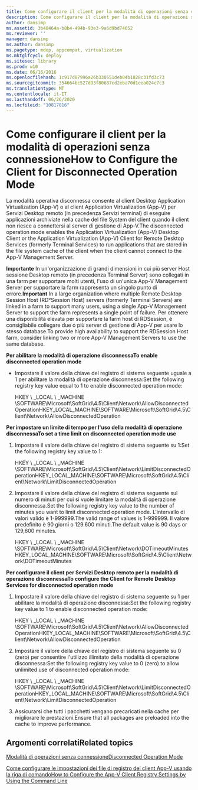 ```yaml
---
title: Come configurare il client per la modalità di operazioni senza connessione
description: Come configurare il client per la modalità di operazioni senza connessione
author: dansimp
ms.assetid: 3b48464a-b8b4-494b-93e3-9a6d9bd74652
ms.reviewer: ''
manager: dansimp
ms.author: dansimp
ms.pagetype: mdop, appcompat, virtualization
ms.mktglfcycl: deploy
ms.sitesec: library
ms.prod: w10
ms.date: 06/16/2016
ms.openlocfilehash: 1c917d87996a26b330551deb04b1828c31fd3c73
ms.sourcegitcommit: 354664bc527d93f80687cd2eba70d1eea024c7c3
ms.translationtype: MT
ms.contentlocale: it-IT
ms.lasthandoff: 06/26/2020
ms.locfileid: "10817816"
---
```

# <span data-ttu-id="68a07-103">Come configurare il client per la modalità di operazioni senza connessione</span><span class="sxs-lookup"><span data-stu-id="68a07-103">How to Configure the Client for Disconnected Operation Mode</span></span>


<span data-ttu-id="68a07-104">La modalità operativa disconnessa consente al client Desktop Application Virtualization (App-V) o al client Application Virtualization (App-V) per Servizi Desktop remoto (in precedenza Servizi terminal) di eseguire applicazioni archiviate nella cache del file System del client quando il client non riesce a connettersi al server di gestione di App-V.</span><span class="sxs-lookup"><span data-stu-id="68a07-104">The disconnected operation mode enables the Application Virtualization (App-V) Desktop Client or the Application Virtualization (App-V) Client for Remote Desktop Services (formerly Terminal Services) to run applications that are stored in the file system cache of the client when the client cannot connect to the App-V Management Server.</span></span>

<span data-ttu-id="68a07-105">**Importante**  In un'organizzazione di grandi dimensioni in cui più server Host sessione Desktop remoto (in precedenza Terminal Server) sono collegati in una farm per supportare molti utenti, l'uso di un'unica App-V Management Server per supportare la farm rappresenta un singolo punto di errore.</span><span class="sxs-lookup"><span data-stu-id="68a07-105">**Important** In a large organization where multiple Remote Desktop Session Host (RD°Session Host) servers (formerly Terminal Servers) are linked in a farm to support many users, using a single App-V Management Server to support the farm represents a single point of failure.</span></span> <span data-ttu-id="68a07-106">Per ottenere una disponibilità elevata per supportare la farm host di RDSession, è consigliabile collegare due o più server di gestione di App-V per usare lo stesso database.</span><span class="sxs-lookup"><span data-stu-id="68a07-106">To provide high availability to support the RDSession Host farm, consider linking two or more App-V Management Servers to use the same database.</span></span>

 

**<span data-ttu-id="68a07-107">Per abilitare la modalità di operazione disconnessa</span><span class="sxs-lookup"><span data-stu-id="68a07-107">To enable disconnected operation mode</span></span>**

-   <span data-ttu-id="68a07-108">Impostare il valore della chiave del registro di sistema seguente uguale a 1 per abilitare la modalità di operazione disconnessa:</span><span class="sxs-lookup"><span data-stu-id="68a07-108">Set the following registry key value equal to 1 to enable disconnected operation mode:</span></span>

    <span data-ttu-id="68a07-109">HKEY \ _LOCAL \ _MACHINE \\SOFTWARE\\Microsoft\\SoftGrid\\4.5\\Client\\Network\\AllowDisconnectedOperation</span><span class="sxs-lookup"><span data-stu-id="68a07-109">HKEY\_LOCAL\_MACHINE\\SOFTWARE\\Microsoft\\SoftGrid\\4.5\\Client\\Network\\AllowDisconnectedOperation</span></span>

**<span data-ttu-id="68a07-110">Per impostare un limite di tempo per l'uso della modalità di operazione disconnessa</span><span class="sxs-lookup"><span data-stu-id="68a07-110">To set a time limit on disconnected operation mode use</span></span>**

1.  <span data-ttu-id="68a07-111">Impostare il valore della chiave del registro di sistema seguente su 1:</span><span class="sxs-lookup"><span data-stu-id="68a07-111">Set the following registry key value to 1:</span></span>

    <span data-ttu-id="68a07-112">HKEY \ _LOCAL \ _MACHINE \\SOFTWARE\\Microsoft\\SoftGrid\\4.5\\Client\\Network\\LimitDisconnectedOperation</span><span class="sxs-lookup"><span data-stu-id="68a07-112">HKEY\_LOCAL\_MACHINE\\SOFTWARE\\Microsoft\\SoftGrid\\4.5\\Client\\Network\\LimitDisconnectedOperation</span></span>

2.  <span data-ttu-id="68a07-113">Impostare il valore della chiave del registro di sistema seguente sul numero di minuti per cui si vuole limitare la modalità di operazione disconnessa.</span><span class="sxs-lookup"><span data-stu-id="68a07-113">Set the following registry key value to the number of minutes you want to limit disconnected operation mode.</span></span> <span data-ttu-id="68a07-114">L'intervallo di valori valido è 1-999999.</span><span class="sxs-lookup"><span data-stu-id="68a07-114">The valid range of values is 1–999999.</span></span> <span data-ttu-id="68a07-115">Il valore predefinito è 90 giorni o 129.600 minuti.</span><span class="sxs-lookup"><span data-stu-id="68a07-115">The default value is 90 days or 129,600 minutes.</span></span>

    <span data-ttu-id="68a07-116">HKEY \ _LOCAL \ _MACHINE \\SOFTWARE\\Microsoft\\SoftGrid\\4.5\\Client\\Network\\DOTimeoutMinutes</span><span class="sxs-lookup"><span data-stu-id="68a07-116">HKEY\_LOCAL\_MACHINE\\SOFTWARE\\Microsoft\\SoftGrid\\4.5\\Client\\Network\\DOTimeoutMinutes</span></span>

**<span data-ttu-id="68a07-117">Per configurare il client per Servizi Desktop remoto per la modalità di operazione disconnessa</span><span class="sxs-lookup"><span data-stu-id="68a07-117">To configure the Client for Remote Desktop Services for disconnected operation mode</span></span>**

1.  <span data-ttu-id="68a07-118">Impostare il valore della chiave del registro di sistema seguente su 1 per abilitare la modalità di operazione disconnessa:</span><span class="sxs-lookup"><span data-stu-id="68a07-118">Set the following registry key value to 1 to enable disconnected operation mode:</span></span>

    <span data-ttu-id="68a07-119">HKEY \ _LOCAL \ _MACHINE \\SOFTWARE\\Microsoft\\SoftGrid\\4.5\\Client\\Network\\AllowDisconnectedOperation</span><span class="sxs-lookup"><span data-stu-id="68a07-119">HKEY\_LOCAL\_MACHINE\\SOFTWARE\\Microsoft\\SoftGrid\\4.5\\Client\\Network\\AllowDisconnectedOperation</span></span>

2.  <span data-ttu-id="68a07-120">Impostare il valore della chiave del registro di sistema seguente su 0 (zero) per consentire l'utilizzo illimitato della modalità di operazione disconnessa:</span><span class="sxs-lookup"><span data-stu-id="68a07-120">Set the following registry key value to 0 (zero) to allow unlimited use of disconnected operation mode:</span></span>

    <span data-ttu-id="68a07-121">HKEY \ _LOCAL \ _MACHINE \\SOFTWARE\\Microsoft\\SoftGrid\\4.5\\Client\\Network\\LimitDisconnectedOperation</span><span class="sxs-lookup"><span data-stu-id="68a07-121">HKEY\_LOCAL\_MACHINE\\SOFTWARE\\Microsoft\\SoftGrid\\4.5\\Client\\Network\\LimitDisconnectedOperation</span></span>

3.  <span data-ttu-id="68a07-122">Assicurarsi che tutti i pacchetti vengano precaricati nella cache per migliorare le prestazioni.</span><span class="sxs-lookup"><span data-stu-id="68a07-122">Ensure that all packages are preloaded into the cache to improve performance.</span></span>

## <span data-ttu-id="68a07-123">Argomenti correlati</span><span class="sxs-lookup"><span data-stu-id="68a07-123">Related topics</span></span>


[<span data-ttu-id="68a07-124">Modalità di operazioni senza connessione</span><span class="sxs-lookup"><span data-stu-id="68a07-124">Disconnected Operation Mode</span></span>](disconnected-operation-mode.md)

[<span data-ttu-id="68a07-125">Come configurare le impostazioni dei file di registro dei client App-V usando la riga di comando</span><span class="sxs-lookup"><span data-stu-id="68a07-125">How to Configure the App-V Client Registry Settings by Using the Command Line</span></span>](how-to-configure-the-app-v-client-registry-settings-by-using-the-command-line.md)

 

 





